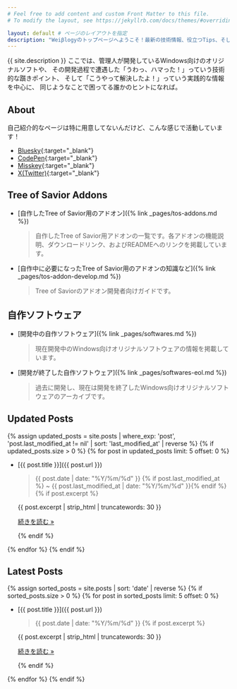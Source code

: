 ```yaml
---
# Feel free to add content and custom Front Matter to this file.
# To modify the layout, see https://jekyllrb.com/docs/themes/#overriding-theme-defaults

layout: default # ページのレイアウトを指定
description: "Weiβlogyのトップページへようこそ！最新の技術情報、役立つTips、そして管理人の日々のつぶやきなど、盛りだくさんでお届けします。気になる記事を見つけて、ゆっくり楽しんでいってくださいね！" # トップページ専用のmeta description
---
```


{{ site.description }} <!-- サイト全体の概要 -->
ここでは、管理人が開発しているWindows向けのオリジナルソフトや、
その開発過程で遭遇した「うわっ、ハマった！」っていう技術的な躓きポイント、
そして「こうやって解決したよ！」っていう実践的な情報を中心に、
同じようなことで困ってる誰かのヒントになれば。

## About

自己紹介的なページは特に用意してないんだけど、こんな感じで活動しています！

- [Bluesky](https://bsky.app/profile/weizlogy.com){:target="_blank"}
- [CodePen](https://codepen.io/weizlogy/full/LgjJYb){:target="_blank"}
- [Misskey](https://misskey.io/@twilightalpaca){:target="_blank"}
- [X(Twitter)](https://x.com/twilightalpaca){:target="_blank"}

## Tree of Savior Addons

- [自作したTree of Savior用のアドオン]({% link _pages/tos-addons.md %})
  > 自作したTree of Savior用アドオンの一覧です。各アドオンの機能説明、ダウンロードリンク、およびREADMEへのリンクを掲載しています。
- [自作中に必要になったTree of Savior用のアドオンの知識など]({% link _pages/tos-addon-develop.md %})
  > Tree of Saviorのアドオン開発者向けガイドです。

## 自作ソフトウェア

- [開発中の自作ソフトウェア]({% link _pages/softwares.md %})
  > 現在開発中のWindows向けオリジナルソフトウェアの情報を掲載しています。
- [開発が終了した自作ソフトウェア]({% link _pages/softwares-eol.md %})
  > 過去に開発し、現在は開発を終了したWindows向けオリジナルソフトウェアのアーカイブです。

## Updated Posts
{% assign updated_posts = site.posts | where_exp: 'post', 'post.last_modified_at != nil' | sort: 'last_modified_at' | reverse %} <!-- 更新日時でソート -->
{% if updated_posts.size > 0 %}
  {% for post in updated_posts limit: 5 offset: 0 %}
  - [{{ post.title }}]({{ post.url }})
    > {{ post.date | date: "%Y/%m/%d" }} {% if post.last_modified_at %} ~ {{ post.last_modified_at | date: "%Y/%m/%d" }}{% endif %}
    {% if post.excerpt %}
      <div class="post-excerpt">
        {{ post.excerpt | strip_html | truncatewords: 30 }}
      </div> <!-- HTMLタグを除去し、30単語に丸める -->
      <p><a href="{{ post.url }}" class="read-more">続きを読む &raquo;</a></p>
    {% endif %}
  {% endfor %}
{% endif %}

## Latest Posts

{% assign sorted_posts = site.posts | sort: 'date' | reverse %}
{% if sorted_posts.size > 0 %}
  {% for post in sorted_posts limit: 5 offset: 0 %}
  - [{{ post.title }}]({{ post.url }})
    > {{ post.date | date: "%Y/%m/%d" }}
    {% if post.excerpt %}
    <div class="post-excerpt">
      {{ post.excerpt | strip_html | truncatewords: 30 }}
    </div> <!-- こちらも30単語に統一 -->
    <p><a href="{{ post.url }}" class="read-more">続きを読む &raquo;</a></p>
    {% endif %}
  {% endfor %}
{% endif %}